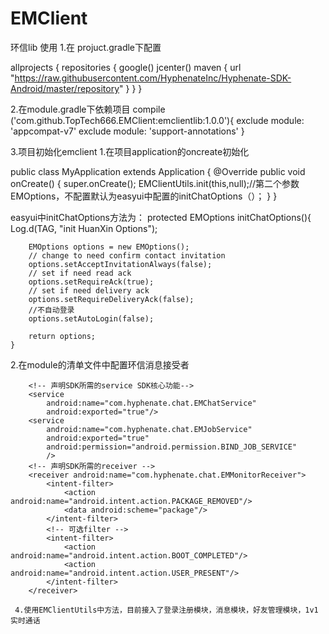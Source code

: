 # EMClient
环信lib
使用
1.在 projuct.gradle下配置

allprojects {
    repositories {
        google()
        jcenter()
        maven { url "https://raw.githubusercontent.com/HyphenateInc/Hyphenate-SDK-Android/master/repository" }
    }
}

2.在module.gradle下依赖项目
  compile ('com.github.TopTech666.EMClient:emclientlib:1.0.0'){
        exclude module: 'appcompat-v7'
        exclude module: 'support-annotations'
    }
 
3.项目初始化emclient
 1.在项目application的oncreate初始化
 
  public class MyApplication extends Application {
    @Override
    public void onCreate() {
        super.onCreate();
        EMClientUtils.init(this,null);//第二个参数EMOptions，不配置默认为easyui中配置的initChatOptions（）；
    }
}

easyui中initChatOptions方法为：
protected EMOptions initChatOptions(){
        Log.d(TAG, "init HuanXin Options");

        EMOptions options = new EMOptions();
        // change to need confirm contact invitation
        options.setAcceptInvitationAlways(false);
        // set if need read ack
        options.setRequireAck(true);
        // set if need delivery ack
        options.setRequireDeliveryAck(false);
        //不自动登录
        options.setAutoLogin(false);
        
        return options;
    }
    
  2.在module的清单文件中配置环信消息接受者
     <!-- 设置环信应用的AppKey -->
        <meta-data
            android:name="EASEMOB_APPKEY"
            android:value="easemob-demo#chatdemoui"/><!--需要去环信上申请appkey-->
    
        <!-- 声明SDK所需的service SDK核心功能-->
        <service
            android:name="com.hyphenate.chat.EMChatService"
            android:exported="true"/>
        <service
            android:name="com.hyphenate.chat.EMJobService"
            android:exported="true"
            android:permission="android.permission.BIND_JOB_SERVICE"
            />
        <!-- 声明SDK所需的receiver -->
        <receiver android:name="com.hyphenate.chat.EMMonitorReceiver">
            <intent-filter>
                <action android:name="android.intent.action.PACKAGE_REMOVED"/>
                <data android:scheme="package"/>
            </intent-filter>
            <!-- 可选filter -->
            <intent-filter>
                <action android:name="android.intent.action.BOOT_COMPLETED"/>
                <action android:name="android.intent.action.USER_PRESENT"/>
            </intent-filter>
        </receiver>
        
     4.使用EMClientUtils中方法，目前接入了登录注册模块，消息模块，好友管理模块，1v1实时通话
